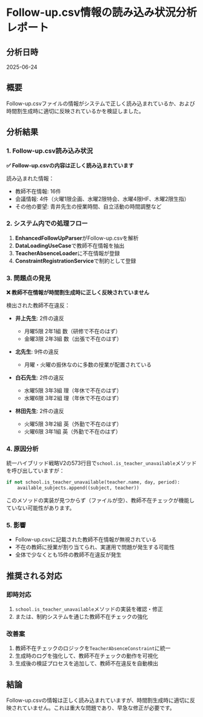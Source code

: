 # Follow-up.csv情報の読み込み状況分析レポート

## 分析日時
2025-06-24

## 概要
Follow-up.csvファイルの情報がシステムで正しく読み込まれているか、および時間割生成時に適切に反映されているかを検証しました。

## 分析結果

### 1. Follow-up.csv読み込み状況

**✅ Follow-up.csvの内容は正しく読み込まれています**

読み込まれた情報：
- 教師不在情報: 16件
- 会議情報: 4件（火曜1限企画、水曜2限特会、水曜4限HF、木曜2限生指）
- その他の要望: 青井先生の授業時間、自立活動の時間調整など

### 2. システム内での処理フロー

1. **EnhancedFollowUpParser**がFollow-up.csvを解析
2. **DataLoadingUseCase**で教師不在情報を抽出
3. **TeacherAbsenceLoader**に不在情報が登録
4. **ConstraintRegistrationService**で制約として登録

### 3. 問題点の発見

**❌ 教師不在情報が時間割生成時に正しく反映されていません**

検出された教師不在違反：
- **井上先生**: 2件の違反
  - 月曜5限 2年1組 数（研修で不在のはず）
  - 金曜3限 2年3組 数（出張で不在のはず）
  
- **北先生**: 9件の違反
  - 月曜・火曜の振休なのに多数の授業が配置されている
  
- **白石先生**: 2件の違反
  - 水曜5限 3年3組 理（年休で不在のはず）
  - 水曜6限 3年2組 理（年休で不在のはず）
  
- **林田先生**: 2件の違反
  - 火曜5限 3年2組 英（外勤で不在のはず）
  - 火曜6限 3年1組 英（外勤で不在のはず）

### 4. 原因分析

統一ハイブリッド戦略V2の573行目で`school.is_teacher_unavailable`メソッドを呼び出していますが：
```python
if not school.is_teacher_unavailable(teacher.name, day, period):
    available_subjects.append((subject, teacher))
```

このメソッドの実装が見つからず（ファイルが空）、教師不在チェックが機能していない可能性があります。

### 5. 影響

- Follow-up.csvに記載された教師不在情報が無視されている
- 不在の教師に授業が割り当てられ、実運用で問題が発生する可能性
- 全体で少なくとも15件の教師不在違反が発生

## 推奨される対応

### 即時対応
1. `school.is_teacher_unavailable`メソッドの実装を確認・修正
2. または、制約システムを通じた教師不在チェックの強化

### 改善案
1. 教師不在チェックのロジックを`TeacherAbsenceConstraint`に統一
2. 生成時のログを強化して、教師不在チェックの動作を可視化
3. 生成後の検証プロセスを追加して、教師不在違反を自動検出

## 結論

Follow-up.csvの情報は正しく読み込まれていますが、時間割生成時に適切に反映されていません。これは重大な問題であり、早急な修正が必要です。